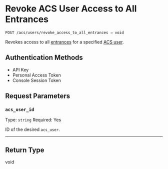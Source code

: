 # Revoke ACS User Access to All Entrances

```
POST /acs/users/revoke_access_to_all_entrances ⇒ void
```

Revokes access to all [entrances](https://docs.seam.co/latest/api/acs/entrances) for a specified [ACS user](https://docs.seam.co/latest/capability-guides/access-systems/user-management).

## Authentication Methods

- API Key
- Personal Access Token
- Console Session Token

## Request Parameters

### `acs_user_id`

Type: `string`
Required: Yes

ID of the desired `acs_user`.

***

## Return Type

void
